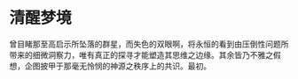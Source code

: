 # 清醒梦境

曾目睹那至高启示所坠落的群星，而失色的双眼啊，将永恒的看到由压倒性问题所带来的细微洞察力，唯有真正的探寻才能塑造其思维之边缘。其余皆乃不雅之假想，企图披甲于那毫无怜悯的神源之秩序上的共识。最初。

#